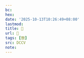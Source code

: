 ```yaml
---
bc:
hex:
date: '2025-10-13T10:26:49+08:00'
lastmod:
title: 􂡶
url: 􂡶
tags: [鼓]
src: DCCV
note:
---
```

